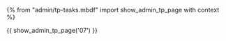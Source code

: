 {% from "admin/tp-tasks.mbdf" import show_admin_tp_page with context %}

{{ show_admin_tp_page('07') }}
